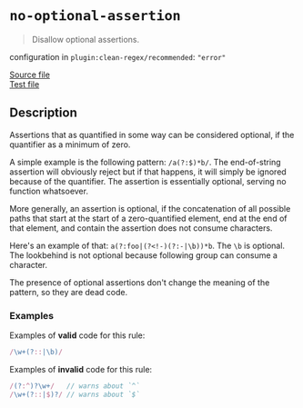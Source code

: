# `no-optional-assertion`

> Disallow optional assertions.

configuration in `plugin:clean-regex/recommended`: `"error"`

<!-- prettier-ignore -->
[Source file](https://github.com/RunDevelopment/eslint-plugin-clean-regex/blob/master/lib/rules/no-optional-assertion.js) <br> [Test file](https://github.com/RunDevelopment/eslint-plugin-clean-regex/blob/master/tests/lib/rules/no-optional-assertion.js)

## Description

Assertions that as quantified in some way can be considered optional, if the
quantifier as a minimum of zero.

A simple example is the following pattern: `/a(?:$)*b/`. The end-of-string
assertion will obviously reject but if that happens, it will simply be ignored
because of the quantifier. The assertion is essentially optional, serving no
function whatsoever.

More generally, an assertion is optional, if the concatenation of all possible
paths that start at the start of a zero-quantified element, end at the end of
that element, and contain the assertion does not consume characters.

Here's an example of that: `a(?:foo|(?<!-)(?:-|\b))*b`. The `\b` is optional.
The lookbehind is not optional because following group can consume a character.

The presence of optional assertions don't change the meaning of the pattern, so
they are dead code.

### Examples

Examples of **valid** code for this rule:

<!-- prettier-ignore -->
```js
/\w+(?::|\b)/
```

Examples of **invalid** code for this rule:

<!-- prettier-ignore -->
```js
/(?:^)?\w+/   // warns about `^`
/\w+(?::|$)?/ // warns about `$`
```
